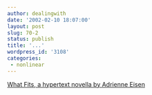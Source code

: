 ```yaml
---
author: dealingwith
date: '2002-02-10 18:07:00'
layout: post
slug: 70-2
status: publish
title: '...'
wordpress_id: '3108'
categories:
 - nonlinear
---
```


[What Fits, a hypertext novella by Adrienne Eisen][1]

   [1]: http://www.eastgate.com/ReadingRoom/WhatFits/

   

